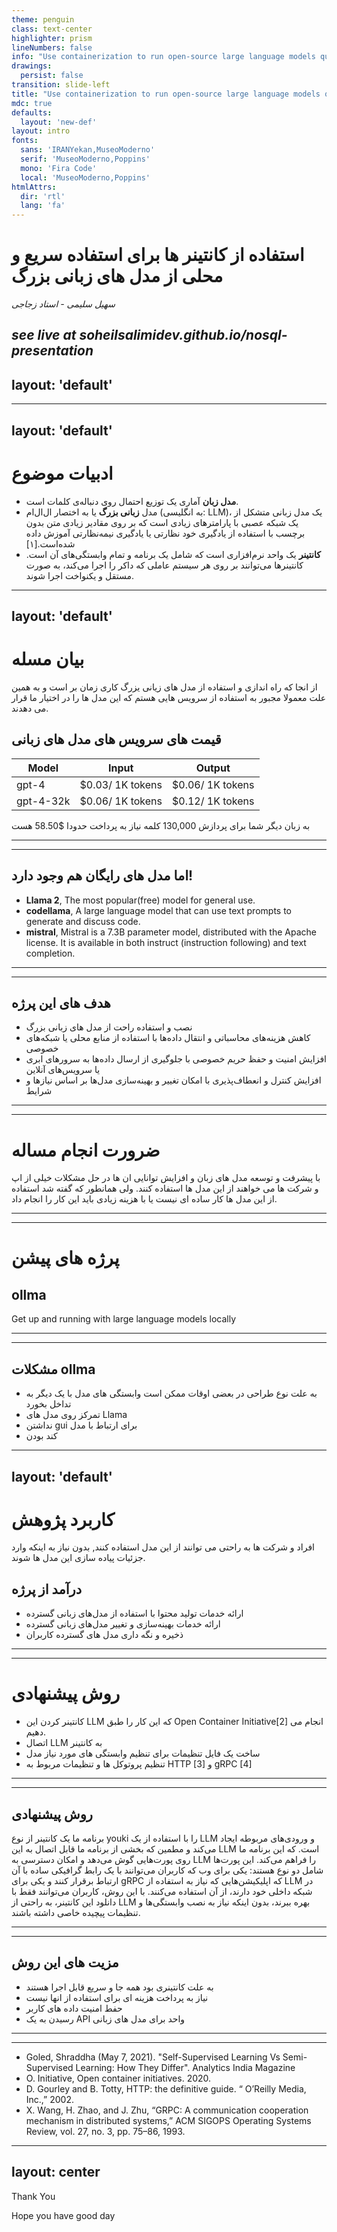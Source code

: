 ```yaml
---
theme: penguin
class: text-center
highlighter: prism
lineNumbers: false
info: "Use containerization to run open-source large language models quickly and locally"
drawings:
  persist: false
transition: slide-left
title: "Use containerization to run open-source large language models quickly and locally"
mdc: true
defaults:
  layout: 'new-def'
layout: intro
fonts:
  sans: 'IRANYekan,MuseoModerno'
  serif: 'MuseoModerno,Poppins'
  mono: 'Fira Code'
  local: 'MuseoModerno,Poppins'
htmlAttrs:
  dir: 'rtl'
  lang: 'fa'  
---
```


# استفاده از کانتینر ها برای استفاده سریع و محلی از مدل های زبانی بزرگ

_سهیل سلیمی - استاد زجاجی_

_see live at soheilsalimidev.github.io/nosql-presentation_
---
layout: 'default'
---
<Toc />

---
layout: 'default'
---
#  ادبیات موضوع

- **مدل زبان** آماری یک توزیع احتمال روی دنباله‌ی کلمات است.
- مدل **زبانی بزرگ** یا به اختصار ال‌ال‌ام (به انگلیسی: LLM)، یک مدل زبانی متشکل از یک شبکه عصبی با پارامترهای زیادی است که بر روی مقادیر زیادی متن بدون برچسب با استفاده از یادگیری خود نظارتی یا یادگیری نیمه‌نظارتی آموزش داده شده‌است.[۱]
- **کانتینر**  یک واحد نرم‌افزاری است که شامل یک برنامه و تمام وابستگی‌های آن است. کانتینر‌ها می‌توانند بر روی هر سیستم عاملی که داکر را اجرا می‌کند، به صورت مستقل و یکنواخت اجرا شوند.
---
layout: 'default'
---
# بیان مسله
از انجا که راه اندازی و استفاده از مدل های زیانی یزرگ کاری زمان بر است و به همین علت معمولا مجبور به استفاده از سرویس هایی هستم که این مدل ها را در اختیار ما قرار می دهدند.


## قیمت های سرویس های مدل های زبانی

| Model     | Input                  | Output                 |
|-----------|------------------------|------------------------|
| gpt-4     | $0.03/ 1K tokens | $0.06/ 1K tokens |
| gpt-4-32k | $0.06/ 1K tokens | $0.12/ 1K tokens |

به زبان دیگر شما برای پردازش 130,000 کلمه نیاز به پرداخت حدودا $58.50 هست

---
---
## اما مدل های رایگان هم وجود دارد!

<div style="direction: ltr;" class="mt-2">
<ul class="list-inside ">
  <li><b>Llama 2</b>, The most popular(free) model for general use.</li>
  <li> <b>codellama</b>, A large language model that can use text prompts to generate and discuss code. </li>
  <li><b>mistral</b>, Mistral is a 7.3B parameter model, distributed with the Apache license. It is available in both instruct (instruction following) and text completion.</li>
</ul>
</div>


---
---
## هدف های این پرژه
- نصب و استفاده راحت از مدل های زبانی بزرگ
- کاهش هزینه‌های محاسباتی و انتقال داده‌ها با استفاده از منابع محلی یا شبکه‌های خصوصی
- افزایش امنیت و حفظ حریم خصوصی با جلوگیری از ارسال داده‌ها به سرورهای ابری یا سرویس‌های آنلاین
- افزایش کنترل و انعطاف‌پذیری با امکان تغییر و بهینه‌سازی مدل‌ها بر اساس نیازها و شرایط

---
---
# ضرورت انجام مساله
 با پیشرفت و توسعه مدل های زبان و افزایش توانایی ان ها در حل مشکلات خیلی از اپ و شرکت ها می خواهند از این مدل ها استفاده کنند.
ولی همانطور که گفته شد استفاده از این مدل ها کار ساده ای نیست یا با هزینه زیادی باید این کار را انجام داد.

---
---
# پرژه های پیشن
## ollma
<div class="text-center mt-2 italic bold">
Get up and running with large language models locally
</div>

---
---
## مشکلات ollma
- به علت نوع طراحی در بعضی اوقات ممکن است وابستگی های مدل با یک دیگر به تداخل بخورد
- تمرکز روی مدل های Llama 
- نداشتن gui برای ارتباط با مدل
- کند بودن

---
layout: 'default'
---
# کاربرد پژوهش
افراد و شرکت ها به راحتی می توانند از این مدل استفاده کنند, بدون نیاز به اینکه وارد جزئیات پیاده سازی این مدل ها شوند.

## درآمد از پرژه
- ارائه خدمات تولید محتوا با استفاده از مدل‌های زبانی گسترده
- ارائه خدمات بهینه‌سازی و تغییر مدل‌های زبانی گسترده
- ذخیره و نگه داری مدل های گسترده کاربران


---
---
# روش پیشنهادی
- کانتینر کردن این LLM  که این کار را طبق Open Container Initiative[2] انجام می دهیم.
- اتصال LLM به کانتینر
- ساخت یک فایل تنظیمات برای تنظیم وابستگی های مورد نیاز مدل
- تنظیم پروتوکل ها و تنظیمات مربوط به HTTP [3] و gRPC [4]

---
---
## روش پیشنهادی
برنامه ما یک کانتینر از نوع youki را با استفاده از یک LLM و ورودی‌های مربوطه ایجاد می‌کند و مطمین که بخشی از برنامه ما قابل اتصال به این LLM است. که این برنامه ما روی پورت‌هایی گوش می‌دهد و امکان دسترسی به LLM را فراهم می‌کند. این پورت‌ها شامل دو نوع هستند: یکی برای وب که کاربران می‌توانند با یک رابط گرافیکی ساده با آن ارتباط برقرار کنند و یکی برای gRPC که اپلیکیشن‌هایی که نیاز به استفاده از LLM در شبکه داخلی خود دارند، از آن استفاده می‌کنند. با این روش، کاربران می‌توانند فقط با دانلود این کانتینر، به راحتی از LLM بهره ببرند، بدون اینکه نیاز به نصب وابستگی‌ها و تنظیمات پیچیده خاصی داشته باشند.

---
---
## مزیت های این روش
- به علت کانتینری بود همه جا و سریع قابل اجرا هستند
- نیاز به پرداخت هزینه ای برای استفاده از انها نیست
- حفط امنیت داده های کاربر
- رسیدن به یک API واحد برای مدل های زبانی

---
---
<div style="direction: ltr;" class="mt-2">
<ul class="list-inside ">
  <li> Goled, Shraddha (May 7, 2021). "Self-Supervised Learning Vs Semi-Supervised Learning: How They Differ". Analytics India Magazine</li>
  <li> O. Initiative, Open container initiatives. 2020. </li>
  <li>D. Gourley and B. Totty, HTTP: the definitive guide. “ O’Reilly Media, Inc.,” 2002.</li>
    <li>X. Wang, H. Zhao, and J. Zhu, “GRPC: A communication cooperation mechanism in distributed systems,” ACM SIGOPS Operating Systems Review, vol. 27, no. 3, pp. 75–86, 1993.</li>
</ul>
</div>

---
layout: center
---
<div style="height: 10vh" class="flex flex-col justify-center items-center">
<span class="text-7xl font-bold bg-gradient-to-r from-orange-700 via-blue-500 to-green-400 text-transparent bg-clip-text bg-300% animate-gradient p-0 m-0 h-42">
 Thank You
</span>

<p style="height: 10vh" class="text-2xl font-bold bg-gradient-to-r from-orange-700 via-blue-500 to-green-400 text-transparent bg-clip-text bg-300% animate-gradient p-0 m-0">
 Hope you have good day
</p>
</div>



<style>
.animate-gradient {
  background-size: 300%;
  -webkit-animation: animatedgradient 6s ease infinite alternate;
  -moz-animation: animatedgradient 6s ease infinite alternate;
  animation: animatedgradient 6s ease infinite alternate;
}

@keyframes animatedgradient {
  0% {
    background-position: 0% 50%;
  }
  50% {
    background-position: 100% 50%;
  }
  100% {
    background-position: 0% 50%;
  }
}
</style>